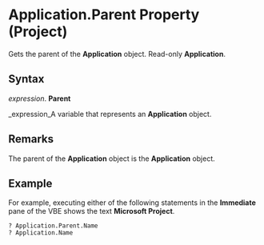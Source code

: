 
# Application.Parent Property (Project)

Gets the parent of the  **Application** object. Read-only **Application**.


## Syntax

 _expression_. **Parent**

 _expression_A variable that represents an  **Application** object.


## Remarks

The parent of the  **Application** object is the **Application** object.


## Example

For example, executing either of the following statements in the  **Immediate** pane of the VBE shows the text **Microsoft Project**.


```
? Application.Parent.Name 
? Application.Name
```

